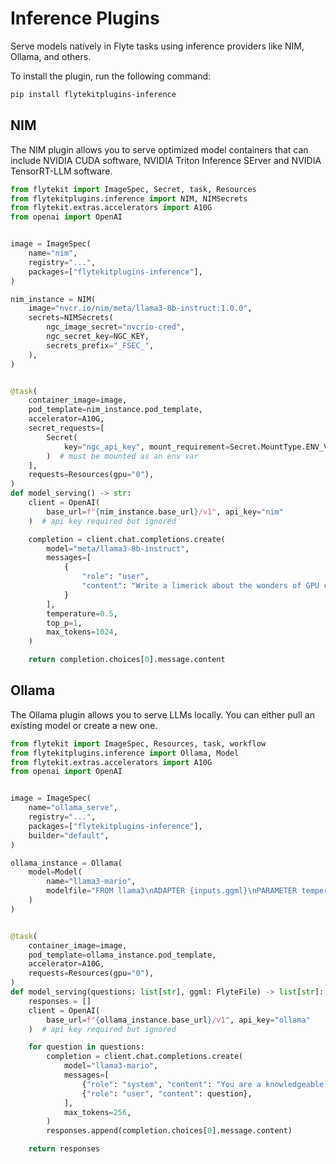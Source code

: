 # Inference Plugins

Serve models natively in Flyte tasks using inference providers like NIM, Ollama, and others.

To install the plugin, run the following command:

```bash
pip install flytekitplugins-inference
```

## NIM

The NIM plugin allows you to serve optimized model containers that can include
NVIDIA CUDA software, NVIDIA Triton Inference SErver and NVIDIA TensorRT-LLM software.

```python
from flytekit import ImageSpec, Secret, task, Resources
from flytekitplugins.inference import NIM, NIMSecrets
from flytekit.extras.accelerators import A10G
from openai import OpenAI


image = ImageSpec(
    name="nim",
    registry="...",
    packages=["flytekitplugins-inference"],
)

nim_instance = NIM(
    image="nvcr.io/nim/meta/llama3-8b-instruct:1.0.0",
    secrets=NIMSecrets(
        ngc_image_secret="nvcrio-cred",
        ngc_secret_key=NGC_KEY,
        secrets_prefix="_FSEC_",
    ),
)


@task(
    container_image=image,
    pod_template=nim_instance.pod_template,
    accelerator=A10G,
    secret_requests=[
        Secret(
            key="ngc_api_key", mount_requirement=Secret.MountType.ENV_VAR
        )  # must be mounted as an env var
    ],
    requests=Resources(gpu="0"),
)
def model_serving() -> str:
    client = OpenAI(
        base_url=f"{nim_instance.base_url}/v1", api_key="nim"
    )  # api key required but ignored

    completion = client.chat.completions.create(
        model="meta/llama3-8b-instruct",
        messages=[
            {
                "role": "user",
                "content": "Write a limerick about the wonders of GPU computing.",
            }
        ],
        temperature=0.5,
        top_p=1,
        max_tokens=1024,
    )

    return completion.choices[0].message.content
```

## Ollama

The Ollama plugin allows you to serve LLMs locally.
You can either pull an existing model or create a new one.

```python
from flytekit import ImageSpec, Resources, task, workflow
from flytekitplugins.inference import Ollama, Model
from flytekit.extras.accelerators import A10G
from openai import OpenAI


image = ImageSpec(
    name="ollama_serve",
    registry="...",
    packages=["flytekitplugins-inference"],
    builder="default",
)

ollama_instance = Ollama(
    model=Model(
        name="llama3-mario",
        modelfile="FROM llama3\nADAPTER {inputs.ggml}\nPARAMETER temperature 1\nPARAMETER num_ctx 4096\nSYSTEM You are Mario from super mario bros, acting as an assistant.",
    )
)


@task(
    container_image=image,
    pod_template=ollama_instance.pod_template,
    accelerator=A10G,
    requests=Resources(gpu="0"),
)
def model_serving(questions: list[str], ggml: FlyteFile) -> list[str]:
    responses = []
    client = OpenAI(
        base_url=f"{ollama_instance.base_url}/v1", api_key="ollama"
    )  # api key required but ignored

    for question in questions:
        completion = client.chat.completions.create(
            model="llama3-mario",
            messages=[
                {"role": "system", "content": "You are a knowledgeable AI assistant."},
                {"role": "user", "content": question},
            ],
            max_tokens=256,
        )
        responses.append(completion.choices[0].message.content)

    return responses
```
